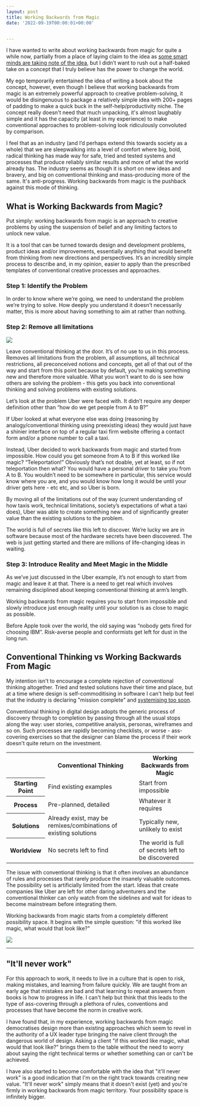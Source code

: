 ```yaml
---
layout: post
title: Working Backwards from Magic
date: '2022-09-19T00:00:01+00:00'


---
```


I have wanted to write about working backwards from magic for quite a while now, partially from a place of laying claim to the idea as [some smart minds are taking note of the idea](https://twitter.com/jordanmoore/status/1480897225333133317?s=20&t=Gtc62GVa9EhQ302FHzA0LA), but I didn’t want to rush out a half-baked take on a concept that I truly believe has the power to change the world.

My ego temporarily entertained the idea of writing a book about the concept, however, even though I believe that working backwards from magic is an extremely powerful approach to creative problem-solving, it would be disingenuous to package a relatively simple idea with 200+ pages of padding to make a quick buck in the self-help/productivity niche. The concept really doesn't need that much unpacking, it's almost laughably simple and it has the capacity (at least in my experience) to make conventional approaches to problem-solving look ridiculously convoluted by comparison.

I feel that as an industry (and I’d perhaps extend this towards society as a whole) that we are sleepwalking into a level of comfort where big, bold, radical thinking has made way for safe, tried and tested systems and processes that produce reliably similar results and more of what the world already has. The industry seems as though it is short on new ideas and bravery, and big on conventional thinking and mass-producing more of the same. It's anti-progress. Working backwards from magic is the pushback against this mode of thinking.

## What is Working Backwards from Magic?

Put simply: working backwards from magic is an approach to creative problems by using the suspension of belief and any limiting factors to unlock new value.

It is a tool that can be turned towards design and development problems, product ideas and/or improvements, essentially anything that would benefit from thinking from new directions and perspectives. It’s an incredibly simple process to describe and, in my opinion, easier to apply than the prescribed templates of conventional creative processes and approaches.

### Step 1: Identify the Problem

In order to know where we’re going, we need to understand the problem we’re trying to solve. How deeply you understand it doesn’t necessarily matter, this is more about having something to aim at rather than nothing.

### Step 2: Remove all limitations

<img src="/img/imac.png" class="imac">

Leave conventional thinking at the door. It’s of no use to us in this process. Removes all limitations from the problem, all assumptions, all technical restrictions, all preconceived notions and concepts, get all of that out of the way and start from this point because by default, you’re making something new and therefore more valuable. What you won’t want to do is see how others are solving the problem - this gets you back into conventional thinking and solving problems with existing solutions.

Let’s look at the problem Uber were faced with. It didn’t require any deeper definition other than “how do we get people from A to B?”

If Uber looked at what everyone else was doing (reasoning by analogy/conventional thinking using preexisting ideas) they would just have a shinier interface on top of a regular taxi firm website offering a contact form and/or a phone number to call a taxi.

Instead, Uber decided to work backwards from magic and started from impossible. How could you get someone from A to B if this worked like magic? “Teleportation!” Obviously that’s not doable, yet at least, so if not teleportation then what? You would have a personal driver to take you from A to B. You wouldn’t need to be somewhere in particular, this service would know where you are, and you would know how long it would be until your driver gets here - etc etc, and so Uber is born.

By moving all of the limitations out of the way (current understanding of how taxis work, technical limitations, society’s expectations of what a taxi does), Uber was able to create something new and of significantly greater value than the existing solutions to the problem.

The world is full of secrets like this left to discover. We’re lucky we are in software because most of the hardware secrets have been discovered. The web is just getting started and there are millions of life-changing ideas in waiting.

### Step 3: Introduce Reality and Meet Magic in the Middle

As we’ve just discussed in the Uber example, it’s not enough to start from magic and leave it at that. There is a need to get real which involves remaining disciplined about keeping conventional thinking at arm’s length. 

Working backwards from magic requires you to start from impossible and slowly introduce just enough reality until your solution is as close to magic as possible.

Before Apple took over the world, the old saying was “nobody gets fired for choosing IBM”. Risk-averse people and conformists get left for dust in the long run.

## Conventional Thinking vs Working Backwards From Magic

My intention isn't to encourage a complete rejection of conventional thinking altogether. Tried and tested solutions have their time and place, but at a time where design is self-commoditising in software I can't help but feel that the industry is declaring "mission complete" and [systemising too soon](http://localhost:3000/2020/02/07/intentional-and-emergent-design-systems-ii-copy.html). 

Conventional thinking in digital design adopts the generic process of discovery through to completion by passing through all the usual stops along the way: user stories, competitive analysis, personas, wireframes and so on. Such processes are rapidly becoming checklists, or worse - ass-covering exercises so that the designer can blame the process if their work doesn't quite return on the investment.

<table>
<tr>
<th>&nbsp;</th>
<th>Conventional Thinking</th>
<th>Working Backwards from Magic</th>
</tr>
<tr>
<th>Starting Point</th>
<td>Find existing examples</td>
<td>Start from impossible</td>
</tr>
<tr>
<th>Process</th>
<td>Pre-planned, detailed</td>
<td>Whatever it requires</td>
</tr>
<tr>
<th>Solutions</th>
<td>Already exist, may be remixes/combinations of existing solutions</td>
<td>Typically new, unlikely to exist</td>
</tr>
<tr>
<th>Worldview</th>
<td>No secrets left to find</td>
<td>The world is full of secrets left to be discovered</td>
</tr>
</table>

The issue with conventional thinking is that it often involves an abundance of rules and processes that rarely produce the insanely valuable outcomes. The possibility set is artificially limited from the start. Ideas that create companies like Uber are left for other daring adventurers and the conventional thinker can only watch from the sidelines and wait for ideas to become mainstream before integrating them.

Working backwards from magic starts from a completely different possibility space. It begins with the simple question: "if this worked like magic, what would that look like?"

<img src="/img/spacex.png" class="spacex">

---

## "It'll never work"

For this approach to work, it needs to live in a culture that is open to risk, making mistakes, and learning from failure quickly. We are taught from an early age that mistakes are bad and that learning to repeat answers from books is how to progress in life. I can't help but think that this leads to the type of ass-covering through a plethora of rules, conventions and processes that have become the norm in creative work.

I have found that, in my experience, working backwards from magic democratises design more than existing approaches which seem to revel in the authority of a UX leader type bringing the naive client through the dangerous world of design. Asking a client "if this worked like magic, what would that look like?" brings them to the table without the need to worry about saying the right technical terms or whether something can or can't be achieved. 

I have also started to become comfortable with the idea that "it'll never work" is a good indication that I'm on the right track towards creating new value. "It'll never work" simply means that it doesn't exist (yet) and you're firmly in working backwards from magic territory. Your possibility space is infinitely bigger.